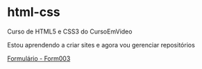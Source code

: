 # html-css

Curso de HTML5 e CSS3 do CursoEmVideo

Estou aprendendo a criar sites e agora vou gerenciar repositórios

<a href="form004.html">Formulário - Form003</a>

